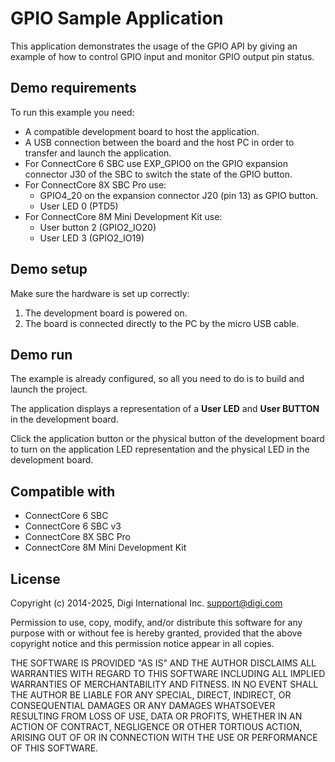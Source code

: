 GPIO Sample Application
=======================

This application demonstrates the usage of the GPIO API by giving an example
of how to control GPIO input and monitor GPIO output pin status.

Demo requirements
-----------------

To run this example you need:

* A compatible development board to host the application.
* A USB connection between the board and the host PC in order to transfer and
  launch the application.
* For ConnectCore 6 SBC use EXP_GPIO0 on the GPIO expansion connector J30 of
  the SBC to switch the state of the GPIO button.
* For ConnectCore 8X SBC Pro use:
     * GPIO4_20 on the expansion connector J20 (pin 13) as GPIO button.
     * User LED 0 (PTD5)
* For ConnectCore 8M Mini Development Kit use:
     * User button 2 (GPIO2_IO20)
     * User LED 3 (GPIO2_IO19)

Demo setup
----------

Make sure the hardware is set up correctly:

1. The development board is powered on.
2. The board is connected directly to the PC by the micro USB cable.

Demo run
--------

The example is already configured, so all you need to do is to build and
launch the project.

The application displays a representation of a **User LED** and **User BUTTON**
in the development board.

Click the application button or the physical button of the development board to
turn on the application LED representation and the physical LED in the
development board.

Compatible with
---------------

* ConnectCore 6 SBC
* ConnectCore 6 SBC v3
* ConnectCore 8X SBC Pro
* ConnectCore 8M Mini Development Kit

License
-------

Copyright (c) 2014-2025, Digi International Inc. <support@digi.com>

Permission to use, copy, modify, and/or distribute this software for any
purpose with or without fee is hereby granted, provided that the above
copyright notice and this permission notice appear in all copies.

THE SOFTWARE IS PROVIDED "AS IS" AND THE AUTHOR DISCLAIMS ALL WARRANTIES
WITH REGARD TO THIS SOFTWARE INCLUDING ALL IMPLIED WARRANTIES OF
MERCHANTABILITY AND FITNESS. IN NO EVENT SHALL THE AUTHOR BE LIABLE FOR
ANY SPECIAL, DIRECT, INDIRECT, OR CONSEQUENTIAL DAMAGES OR ANY DAMAGES
WHATSOEVER RESULTING FROM LOSS OF USE, DATA OR PROFITS, WHETHER IN AN
ACTION OF CONTRACT, NEGLIGENCE OR OTHER TORTIOUS ACTION, ARISING OUT OF
OR IN CONNECTION WITH THE USE OR PERFORMANCE OF THIS SOFTWARE.
